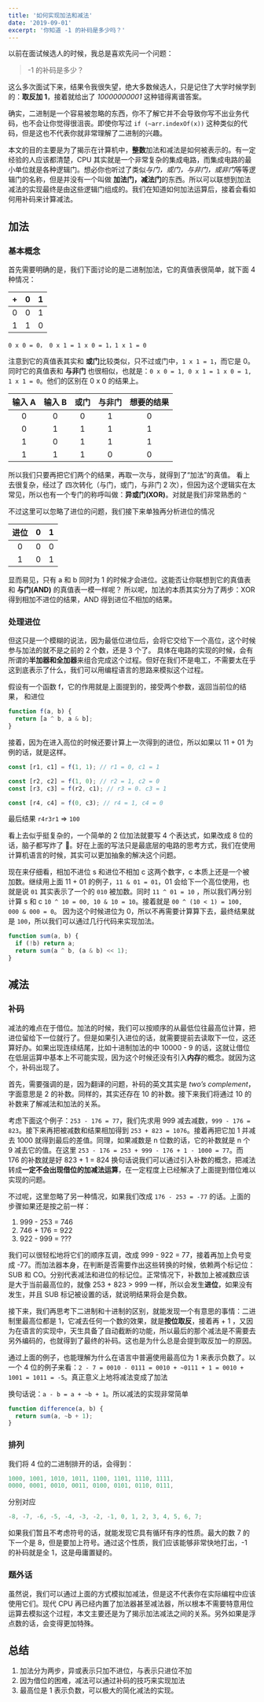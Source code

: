 ```yaml
---
title: '如何实现加法和减法'
date: '2019-09-01'
excerpt: '你知道 -1 的补码是多少吗？'
---
```


以前在面试候选人的时候，我总是喜欢先问一个问题：

> -1 的补码是多少？

这么多次面试下来，结果令我很失望，绝大多数候选人，只是记住了大学时候学到的：**取反加 1**，接着就给出了 _10000000001_ 这种错得离谱答案。

确实，二进制是一个容易被忽略的东西，你不了解它并不会导致你写不出业务代码，也不会让你觉得很沮丧。即使你写过 `if (~arr.indexOf(x))` 这种类似的代码，但是这也不代表你就非常理解了二进制的兴趣。

本文的目的主要是为了揭示在计算机中，**整数**加法和减法是如何被表示的。有一定经验的人应该都清楚，CPU 其实就是一个非常复杂的集成电路，而集成电路的最小单位就是各种逻辑门。想必你也听过了类似*与门，或门，与非门，或非门*等等逻辑门的名称，但是并没有一个叫做 **加法门，减法门**的东西。所以可以联想到加法减法的实现最终是由这些逻辑门组成的。我们在知道如何加法运算后，接着会看如何用补码来计算减法。

## 加法

### 基本概念

首先需要明确的是，我们下面讨论的是二进制加法，它的真值表很简单，就下面 4 种情况：


| +   | 0   | 1   |
| --- | --- | --- |
| 0   | 0   | 1   |
| 1   | 1   | 0   |

`0 x 0 = 0， 0 x 1 = 1 x 0 = 1，1 x 1 = 0`

注意到它的真值表其实和 **或门**比较类似，只不过或门中，`1 x 1 = 1`，而它是 0。
同时它的真值表和 **与非门** 也很相似，也就是：`0 x 0 = 1, 0 x 1 = 1 x 0 = 1, 1 x 1 = 0`。他们的区别在 0 x 0 的结果上。

| 输入 A | 输入 B | 或门  | 与非门 | 想要的结果 |
| :----: | :----: | :---: | :----: | :--------: |
|   0    |   0    |   0   |   1    |     0      |
|   0    |   1    |   1   |   1    |     1      |
|   1    |   0    |   1   |   1    |     1      |
|   1    |   1    |   1   |   0    |     0      |

所以我们只要再把它们两个的结果，再取一次与，就得到了“加法”的真值。
看上去很复杂，经过了 四次转化（与门，或门，与非门 2 次），但因为这个逻辑实在太常见，所以也有一个专门的称呼叫做：**异或门(XOR)**。对就是我们非常熟悉的 `^`

不过这里可以忽略了进位的问题，我们接下来单独再分析进位的情况

| 进位  | 0   | 1   |
| :---: | --- | --- |
|   0   | 0   | 0   |
|   1   | 0   | 1   |

显而易见，只有 a 和 b 同时为 1 的时候才会进位。这能否让你联想到它的真值表和 **与门(AND)** 的真值表一模一样呢？
所以呢，加法的本质其实分为了两步：XOR 得到相加不进位的结果，AND 得到进位不相加的结果。

### 处理进位

但这只是一个模糊的说法，因为最低位进位后，会将它交给下一个高位，这个时候参与加法的就不是之前的 2 个数，还是 3 个了。
具体在电路的实现的时候，会有所谓的**半加器和全加器**来组合完成这个过程。但好在我们不是电工，不需要太在乎这到底表示了什么，我们可以用编程语言的思路来模拟这个过程。

假设有一个函数 f，它的作用就是上面提到的，接受两个参数，返回当前位的结果， 和进位

```js
function f(a, b) {
  return [a ^ b, a & b];
}
```

接着，因为在进入高位的时候还要计算上一次得到的进位，所以如果以 11 + 01 为例的话，就是这样。

```js
const [r1, c1] = f(1, 1); // r1 = 0, c1 = 1

const [r2, c2] = f(1, 0); // r2 = 1, c2 = 0
const [r3, c3] = f(r2, c1); // r3 = 0. c3 = 1

const [r4, c4] = f(0, c3); // r4 = 1, c4 = 0
```

最后结果 `r4r3r1` =\> `100`

看上去似乎挺复杂的，一个简单的 2 位加法就要写 4 个表达式，如果改成 8 位的话，脑子都写炸了 🤯。好在上面的写法只是最底层的电路的思考方式，我们在使用计算机语言的时候，其实可以更加抽象的解决这个问题。

现在来仔细看，相加不进位 s 和进位不相加 c 这两个数字，c 本质上还是一个被加数。继续用上面 11 + 01 的例子，`11 & 01 = 01`，01 会给下一个高位使用，也就是说 `01` 其实表示了一个的 `010` 被加数。同时 `11 ^ 01 = 10` ，所以我们再分别计算 s 和 c `10 ^ 10 = 00, 10 & 10 = 10`。接着就是 `00 ^ (10 < 1) = 100, 000 & 000 = 0`。
因为这个时候进位为 0，所以不再需要计算算下去，最终结果就是 `100`，所以我们可以通过几行代码来实现加法。

```js
function sum(a, b) {
  if (!b) return a;
  return sum(a ^ b, (a & b) << 1);
}
```

## 减法

### 补码

减法的难点在于借位。加法的时候，我们可以按顺序的从最低位往最高位计算，把进位留给下一位就行了。但是如果引入进位的话，就需要提前去读取下一位，这还算好办。如果出现连续结尾，比如十进制加法的中 10000 - 9 的话，这就让借位在低层运算中基本上不可能实现，因为这个时候还没有引入**内存**的概念。就因为这个，补码出现了。

首先，需要强调的是，因为翻译的问题，补码的英文其实是 _two’s complement_，字面意思是 2 的补数。同样的，其实还存在 10 的补数。接下来我们将通过 10 的补数来了解减法和加法的关系。

考虑下面这个例子：`253 - 176 = 77`，我们先求用 999 减去减数，`999 - 176 = 823`。接下来再把被减数和结果相加得到 `253 + 823 = 1076`。接着再把它加 1 并减去 1000 就得到最后的差值。同理，如果减数是 n 位数的话，它的补数就是 n 个 9 减去它的值。在这里 `253 - 176 = 253 + 999 - 176 + 1 - 1000 = 77`。而 176 的补数就是好 823 + 1 = 824
换句话说我们可以通过引入补数的概念，把减法转成**一定不会出现借位的加减法运算**，在一定程度上已经解决了上面提到借位难以实现的问题。

不过呢，这里忽略了另一种情况，如果我们改成 `176 - 253 = -77` 的话。上面的步骤如果还是按之前一样：

1. 999 - 253 = 746
2. 746 + 176 = 922
3. 922 - 999 = ???

我们可以很轻松地将它们的顺序互调，改成 999 - 922 = 77，接着再加上负号变成 -77。而加法器本身，在判断是否需要作出这些转换的时候，依赖两个标记位：SUB 和 CO。分别代表减法和进位的标记位。正常情况下，补数加上被减数应该是大于当前最高位的，就像 253 + 823 \> 999 一样，所以会发生**进位**，如果没有发生，并且 SUB 标记被设置的话，就说明结果将会是负数。

接下来，我们再思考下二进制和十进制的区别，就能发现一个有意思的事情：二进制里最高位都是 1，它减去任何一个数的效果，就是**按位取反**，接着再 + 1 ，又因为在语言的实现中，天生具备了自动截断的功能，所以最后的那个减法是不需要去另外编码的，也就得到了最终的补码。这也是为什么总是会提到取反加一的原因。

通过上面的例子，也能理解为什么在语言中普遍使用最高位为 1 来表示负数了。以一个 4 位的例子来看：`2 - 7 = 0010 - 0111 = 0010 + ~0111 + 1 = 0010 + 1001 = 1011 = -5`。真正意义上地将减法变成了加法

换句话说：`a - b = a + ~b + 1`。所以减法的实现非常简单

```js
function difference(a, b) {
  return sum(a, ~b + 1);
}
```

### 排列

我们将 4 位的二进制排开的话，会得到：

```js
1000, 1001, 1010, 1011, 1100, 1101, 1110, 1111,
0000, 0001, 0010, 0011, 0100, 0101, 0110, 0111,
```

分别对应

```js
-8, -7, -6, -5, -4, -3, -2, -1, 0, 1, 2, 3, 4, 5, 6, 7;
```

如果我们暂且不考虑符号的话，就能发现它具有循环有序的性质。最大的数 7 的下一个是 8，但是要加上符号。通过这个性质，我们应该能够非常快地打出，-1 的补码就是全 1，这是毋庸置疑的。

### 题外话

虽然说，我们可以通过上面的方式模拟加减法，但是这不代表你在实际编程中应该使用它们。现代 CPU 再已经内置了加法器甚至减法器，所以根本不需要特意用位运算去模拟这个过程，本文主要还是为了揭示加法减法之间的关系。另外如果是浮点数的话，会变得更加特殊。

## 总结

1. 加法分为两步，异或表示只加不进位，与表示只进位不加
2. 因为借位的困难，减法可以通过补码的技巧来实现加法
3. 最高位是 1 表示负数，可以极大的简化减法的实现。
